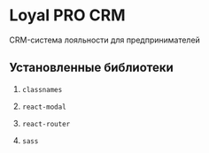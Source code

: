 # Loyal PRO CRM

CRM-система лояльности для предпринимателей

## Установленные библиотеки
1.     classnames
2.     react-modal
3.     react-router
4.     sass

